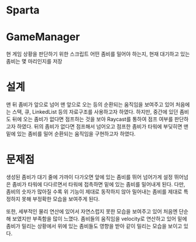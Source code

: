# Sparta
 
# GameManager
현 게임 상황을 판단하기 위한 스크립트
어떤 좀비를 밀어야 하는지, 현재 대기하고 있는 좀비는 몇 마리인지를 저장

# 설계
맨 뒤 좀비가 앞으로 넘어 맨 앞으로 오는 등의 순환되는 움직임을 보여주고 있어 처음에는 스택, 큐, LinkedList 등의 자료구조를 사용하고자 하였다.
하지만, 중간에 있던 좀비도 뒤에 오는 좀비가 없다면 점프하는 것을 보아 Raycast를 통하여 점프 여부를 판단하고자 하였다.
뒤의 좀비가 없다면 점프해서 넘어오고 점프한 좀비가 타워에 부딪히면 맨 밑에 있는 좀비를 밀어 순환되는 움직임을 구현하고자 하였다.

# 문제점
생성된 좀비가 대기 줄에 가까이 다가오면 앞에 있는 좀비를 뛰어 넘어가게 설정
뛰어넘은 좀비가 타워에 다다르면서 타워에 접촉하면 밑에 있는 좀비를 밀어내게 된다.
다만, 좀비의 숫자가 많아질 수록 위 기능이 제대로 동작하지 않아 밀어내는 좀비를 제대로 특정하지 못해 부정확한 모습을 보여주게 된다.

또한, 세부적인 물리 연산에 있어서 자연스럽지 못한 모습을 보여주고 있어 처음엔 단순해 보였지만 부족함을 많이 느꼈다.
좀비들의 움직임을 velocity로 연산하고 있어 밑에 좀비가 밀리는 상황에서 위에 있는 좀비들도 영향을 받아 같이 밀리는 모습을 보이고 있다.
